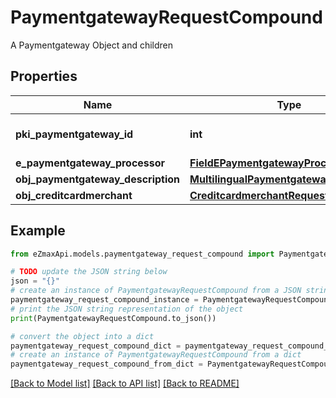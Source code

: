 # PaymentgatewayRequestCompound

A Paymentgateway Object and children

## Properties

Name | Type | Description | Notes
------------ | ------------- | ------------- | -------------
**pki_paymentgateway_id** | **int** | The unique ID of the Paymentgateway | [optional] 
**e_paymentgateway_processor** | [**FieldEPaymentgatewayProcessor**](FieldEPaymentgatewayProcessor.md) |  | 
**obj_paymentgateway_description** | [**MultilingualPaymentgatewayDescription**](MultilingualPaymentgatewayDescription.md) |  | 
**obj_creditcardmerchant** | [**CreditcardmerchantRequestCompound**](CreditcardmerchantRequestCompound.md) |  | [optional] 

## Example

```python
from eZmaxApi.models.paymentgateway_request_compound import PaymentgatewayRequestCompound

# TODO update the JSON string below
json = "{}"
# create an instance of PaymentgatewayRequestCompound from a JSON string
paymentgateway_request_compound_instance = PaymentgatewayRequestCompound.from_json(json)
# print the JSON string representation of the object
print(PaymentgatewayRequestCompound.to_json())

# convert the object into a dict
paymentgateway_request_compound_dict = paymentgateway_request_compound_instance.to_dict()
# create an instance of PaymentgatewayRequestCompound from a dict
paymentgateway_request_compound_from_dict = PaymentgatewayRequestCompound.from_dict(paymentgateway_request_compound_dict)
```
[[Back to Model list]](../README.md#documentation-for-models) [[Back to API list]](../README.md#documentation-for-api-endpoints) [[Back to README]](../README.md)


